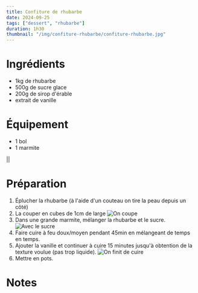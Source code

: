 ```yaml
---
title: Confiture de rhubarbe
date: 2024-09-25
tags: ["dessert", "rhubarbe"]
duration: 1h30
thumbnail: "/img/confiture-rhubarbe/confiture-rhubarbe.jpg"
---
```



# Ingrédients

+ 1kg de rhubarbe
+ 500g de sucre glace
+ 200g de sirop d'érable
+ extrait de vanille

# Équipement

+ 1 bol
+ 1 marmite

||
# Préparation

1. Éplucher la rhubarbe (à l'aide d'un couteau on tire la peau depuis un côté)
2. La couper en cubes de 1cm de large
![On coupe](/img/confiture-rhubarbe/confiture-rhubarbe-step-2.jpg)
3. Dans une grande marmite, mélanger la rhubarbe et le sucre.
![Avec le sucre](/img/confiture-rhubarbe/confiture-rhubarbe-step-3.jpg)
4. Faire cuire à feu doux/moyen pendant 45min en mélangeant de temps en temps.
5. Ajouter la vanille et continuer à cuire 15 minutes jusqu'à obtention de la texture voulue (pas trop liquide).
![On finit de cuire](/img/confiture-rhubarbe/confiture-rhubarbe-step-5.jpg)
6. Mettre en pots.

# Notes
